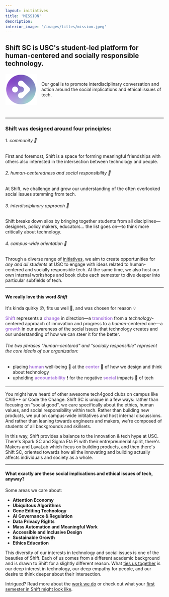 ```yaml
---
layout: initiatives
title: 'MISSION'
description: 
interior_image: '/images/titles/mission.jpeg'
---
```


## Shift SC is USC's student-led platform for human-centered and socially responsible technology. 
<div style="display:flex; justify-content:flex-start; align-items:center; margin-bottom:40px; margin-top: 20px">
<img alt="round logo" src="images/arrow-logo/arrow-circle.png" width="100" style="margin-right:15px;float:left">
<p style="max-width:700px">Our goal is to promote interdisciplinary conversation and action around the social implications and ethical issues of tech. </p>
</div>

---

### Shift was designed around four principles:
###### 1. community 🥳
First and foremost, Shift is a space for forming meaningful friendships with others also interested in the intersection between technology and people.
###### 2. human-centeredness and social responsibility 📱
At Shift, we challenge and grow our understanding of the often overlooked social issues stemming from tech.
###### 3. interdisciplinary approach 👥
Shift breaks down silos by bringing together students from all disciplines—designers, policy makers, educators... the list goes on—to think more critically about technology.
###### 4. campus-wide orientation 🏫
Through a diverse range of [initiatives](/initiatives), we aim to create opportunities for *any and all students* at USC to engage with ideas related to human-centered and socially responsible tech. At the same time, we also host our own internal workshops and book clubs each semester to dive deeper into particular subfields of tech.

--- 

#### We really love this word *Shift*
It's kinda quirky 😮, fits us well 👔, and was chosen for reason 💡

<b style="color:#B082E0">Shift</b> represents a <b style="color:#B082E0">change</b> in direction—a <b style="color:#B082E0">transition</b>
 from a *technology*-centered approach of innovation and progress to a *human*-centered one—a <b style="color:#B082E0">growth</b>
 in our awareness of the social issues that technology creates and our understanding of how we can steer it for the better.

###### The two phrases "human-centered" and "socially responsible" represent the core ideals of our organization:

- placing <b style="color:#B082E0">human</b>
well-being 🙂 at the <b style="color:#B082E0">center</b>
 🎯 of how we design and think about technology
- upholding <b style="color:#B082E0">accountability</b>
 ❗️ for the negative <b style="color:#B082E0">social</b>
 impacts 🙁 of tech

---

You might have heard of other awesome tech4good clubs on campus like CAIS++ or Code the Change. Shift SC is unique in a few ways: rather than focusing on "social good", we care specifically about the ethics, human values, and social responsibility within tech. Rather than building new products, we put on campus-wide inititatives and host internal discussions. And rather than leaning towards engineers and makers, we're composed of students of all backgrounds and skillsets.

In this way, Shift provides a balance to the innovation & tech hype at USC. There's Spark SC and Sigma Eta Pi with their entrepreunerial spirit, there's Makers and LavaLab which focus on building products, and then there's Shift SC, oriented towards how all the innovating and building actually affects individuals and society as a whole.

___

#### What exactly are these social implications and ethical issues of tech, anyway? 
Some areas we care about:

- **Attention Economy**
- **Ubiquitous Algorithms** 
- **Gene Editing Technology**
- **AI Governance & Regulation**
- **Data Privacy Rights**
- **Mass Automation and Meaningful Work**
- **Accessible and Inclusive Design**
- **Sustainable Growth**
- **Ethics Education**

This diversity of our interests in technology and social issues is one of the beauties of Shift. Each of us comes from a different academic background and is drawn to Shift for a slightly different reason. What [ties us together](/family) is our deep interest in technology, our deep empathy for people, and our desire to think deeper about their intersection.

Intrigued? Read more about the [work we do](/initiatives) or check out what your [first semester in Shift might look like](/blog/shiftie-experience).